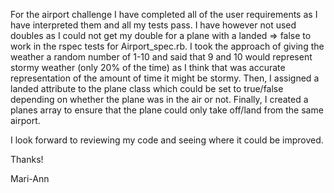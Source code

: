 For the airport challenge I have completed all of the user requirements as I have interpreted them and all my tests pass. I have however not used doubles as I could not get my double for a plane with a landed => false to work in the rspec tests for Airport_spec.rb.
I took the approach of giving the weather a random number of 1-10 and said that 9 and 10 would represent stormy weather (only 20% of the time) as I think that was accurate representation of the amount of time it might be stormy.
Then, I assigned a landed attribute to the plane class which could be set to true/false depending on whether the plane was in the air or not.
Finally, I created a planes array to ensure that the plane could only take off/land from the same airport. 

I look forward to reviewing my code and seeing where it could be improved.

Thanks!

Mari-Ann
